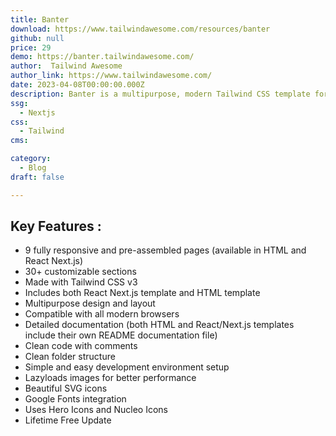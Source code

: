 ```yaml
---
title: Banter
download: https://www.tailwindawesome.com/resources/banter
github: null
price: 29
demo: https://banter.tailwindawesome.com/
author:  Tailwind Awesome 
author_link: https://www.tailwindawesome.com/
date: 2023-04-08T00:00:00.000Z
description: Banter is a multipurpose, modern Tailwind CSS template for any blog, magazine, or news site available in React Next.js and HTML.
ssg:
  - Nextjs
css:
  - Tailwind
cms:

category:
  - Blog
draft: false

---
```

## Key Features :

- 9 fully responsive and pre-assembled pages (available in HTML and React Next.js)
- 30+ customizable sections
- Made with Tailwind CSS v3
- Includes both React Next.js template and HTML template
- Multipurpose design and layout
- Compatible with all modern browsers
- Detailed documentation (both HTML and React/Next.js templates include their own README documentation file)
- Clean code with comments
- Clean folder structure
- Simple and easy development environment setup
- Lazyloads images for better performance
- Beautiful SVG icons
- Google Fonts integration
- Uses Hero Icons and Nucleo Icons
- Lifetime Free Update